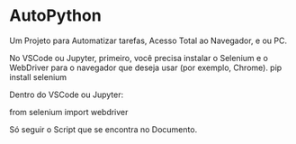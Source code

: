 # AutoPython
Um Projeto para Automatizar tarefas, Acesso Total ao Navegador, e ou PC.

No VSCode ou Jupyter, primeiro, você precisa instalar o Selenium e o WebDriver para o navegador que deseja usar (por exemplo, Chrome).
pip install selenium

Dentro do VSCode ou Jupyter: 

from selenium import webdriver

Só seguir o Script que se encontra no Documento.
